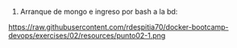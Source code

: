 1. Arranque de mongo e ingreso por bash a la bd:

https://raw.githubusercontent.com/rdespitia70/docker-bootcamp-devops/exercises/02/resources/punto02-1.png
